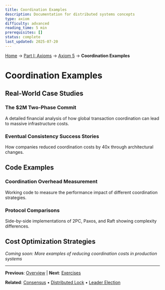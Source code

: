 ```yaml
---
title: Coordination Examples
description: Documentation for distributed systems concepts
type: axiom
difficulty: advanced
reading_time: 5 min
prerequisites: []
status: complete
last_updated: 2025-07-20
---
```


<!-- Navigation -->
[Home](/) → [Part I: Axioms](/part1-axioms/) → [Axiom 5](/part1-axioms/axiom5-coordination/) → **Coordination Examples**


# Coordination Examples

## Real-World Case Studies

### The $2M Two-Phase Commit
A detailed financial analysis of how global transaction coordination can lead to massive infrastructure costs.

### Eventual Consistency Success Stories
How companies reduced coordination costs by 40x through architectural changes.

## Code Examples

### Coordination Overhead Measurement
Working code to measure the performance impact of different coordination strategies.

### Protocol Comparisons
Side-by-side implementations of 2PC, Paxos, and Raft showing complexity differences.

## Cost Optimization Strategies

*Coming soon: More examples of reducing coordination costs in production systems*

---

**Previous**: [Overview](./) | **Next**: [Exercises](exercises.md)

**Related**: [Consensus](/patterns/consensus/) • [Distributed Lock](/patterns/distributed-lock/) • [Leader Election](/patterns/leader-election/)
